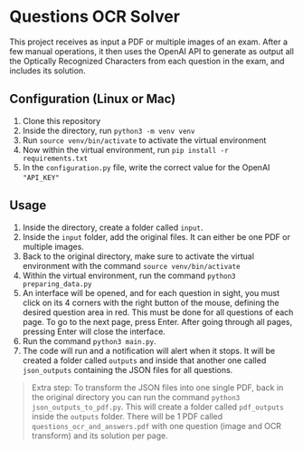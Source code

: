# Questions OCR Solver

This project receives as input a PDF or multiple images of an exam.
After a few manual operations, it then uses the OpenAI API to generate as output all the Optically Recognized Characters from each question in the exam, and includes its solution.

## Configuration (Linux or Mac)

1. Clone this repository
2. Inside the directory, run `python3 -m venv venv`
3. Run `source venv/bin/activate` to activate the virtual environment
4. Now within the virtual environment, run `pip install -r requirements.txt`
5. In the `configuration.py` file, write the correct value for the OpenAI `"API_KEY"`

## Usage

1. Inside the directory, create a folder called `input`.
2. Inside the `input` folder, add the original files. It can either be one PDF or multiple images.
3. Back to the original directory, make sure to activate the virtual environment with the command `source venv/bin/activate`
4. Within the virtual environment, run the command `python3 preparing_data.py`
5. An interface will be opened, and for each question in sight, you must click on its 4 corners with the right button of the mouse, defining the desired question area in red. This must be done for all questions of each page. To go to the next page, press Enter. After going through all pages, pressing Enter will close the interface.
4. Run the command `python3 main.py`.
5. The code will run and a notification will alert when it stops. It will be created a folder called `outputs` and inside that another one called `json_outputs` containing the JSON files for all questions.

> Extra step: To transform the JSON files into one single PDF, back in the original directory you can run the command `python3 json_outputs_to_pdf.py`. This will create a folder called `pdf_outputs` inside the `outputs` folder. There will be 1 PDF called `questions_ocr_and_answers.pdf` with one question (image and OCR transform) and its solution per page.